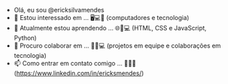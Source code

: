 - Olá, eu sou @ericksilvamendes
- 👀 Estou interessado em ... 🖥️💻💾 (computadores e tecnologia)
- 🌱 Atualmente estou aprendendo ... 🌐🎨💻 (HTML, CSS e JavaScript, Python)
- 💞️ Procuro colaborar em ... 🤝👥💻 (projetos em equipe e colaborações em tecnologia)
- 📫 Como entrar em contato comigo ... 📧📱💬 (https://www.linkedin.com/in/ericksmendes/)

<!---
ericksilvamendes/ericksilvamendes is a ✨ special ✨ repository because its `README.md` (this file) appears on your GitHub profile.
You can click the Preview link to take a look at your changes.
--->
